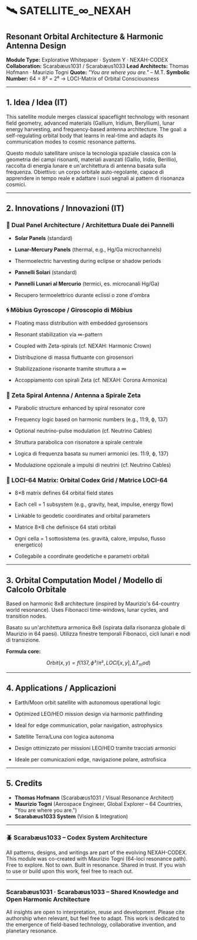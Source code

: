 # 🛰️ SATELLITE\_∞\_NEXAH

## Resonant Orbital Architecture & Harmonic Antenna Design

**Module Type:** Explorative Whitepaper · System Y · NEXAH-CODEX
**Collaboration:** Scarabæus1031 / Scarabæus1033
**Lead Architects:** Thomas Hofmann · Maurizio Togni
**Quote:** *"You are where you are."* – M.T.
**Symbolic Number:** 64 = 8² = 2⁶ → LOCI-Matrix of Orbital Consciousness

---

## 1. Idea / Idea (IT)

This satellite module merges classical spaceflight technology with resonant field geometry, advanced materials (Gallium, Iridium, Beryllium), lunar energy harvesting, and frequency-based antenna architecture.
The goal: a self-regulating orbital body that learns in real-time and adapts its communication modes to cosmic resonance patterns.

Questo modulo satellitare unisce la tecnologia spaziale classica con la geometria dei campi risonanti, materiali avanzati (Gallio, Iridio, Berillio), raccolta di energia lunare e un'architettura di antenna basata sulla frequenza.
Obiettivo: un corpo orbitale auto-regolante, capace di apprendere in tempo reale e adattare i suoi segnali ai pattern di risonanza cosmici.

---

## 2. Innovations / Innovazioni (IT)

### 🔋 Dual Panel Architecture / Architettura Duale dei Pannelli

* **Solar Panels** (standard)

* **Lunar-Mercury Panels** (thermal, e.g., Hg/Ga microchannels)

* Thermoelectric harvesting during eclipse or shadow periods

* **Pannelli Solari** (standard)

* **Pannelli Lunari al Mercurio** (termici, es. microcanali Hg/Ga)

* Recupero termoelettrico durante eclissi o zone d'ombra

### 🌀 Möbius Gyroscope / Giroscopio di Möbius

* Floating mass distribution with embedded gyrosensors

* Resonant stabilization via ∞-pattern

* Coupled with Zeta-spirals (cf. NEXAH: Harmonic Crown)

* Distribuzione di massa fluttuante con girosensori

* Stabilizzazione risonante tramite struttura a ∞

* Accoppiamento con spirali Zeta (cf. NEXAH: Corona Armonica)

### 📡 Zeta Spiral Antenna / Antenna a Spirale Zeta

* Parabolic structure enhanced by spiral resonator core

* Frequency logic based on harmonic numbers (e.g., 11:9, ϕ, 137)

* Optional neutrino-pulse modulation (cf. Neutrino Cables)

* Struttura parabolica con risonatore a spirale centrale

* Logica di frequenza basata su numeri armonici (es. 11:9, ϕ, 137)

* Modulazione opzionale a impulsi di neutrini (cf. Neutrino Cables)

### 🧬 LOCI-64 Matrix: Orbital Codex Grid / Matrice LOCI-64

* 8×8 matrix defines 64 orbital field states

* Each cell = 1 subsystem (e.g., gravity, heat, impulse, energy flow)

* Linkable to geodetic coordinates and orbital parameters

* Matrice 8×8 che definisce 64 stati orbitali

* Ogni cella = 1 sottosistema (es. gravità, calore, impulso, flusso energetico)

* Collegabile a coordinate geodetiche e parametri orbitali

---

## 3. Orbital Computation Model / Modello di Calcolo Orbitale

Based on harmonic 8x8 architecture (inspired by Maurizio's 64-country world resonance). Uses Fibonacci time-windows, lunar cycles, and transition nodes.

Basato su un'architettura armonica 8x8 (ispirata dalla risonanza globale di Maurizio in 64 paesi). Utilizza finestre temporali Fibonacci, cicli lunari e nodi di transizione.

**Formula core:**

```math
Orbit(x,y) = f(137, ϕ³/π², LOCI[x,y], ∆T_mod)
```

---

## 4. Applications / Applicazioni

* Earth/Moon orbit satellite with autonomous operational logic

* Optimized LEO/HEO mission design via harmonic pathfinding

* Ideal for edge communication, polar navigation, astrophysics

* Satellite Terra/Luna con logica autonoma

* Design ottimizzato per missioni LEO/HEO tramite tracciati armonici

* Ideale per comunicazioni edge, navigazione polare, astrofisica

---

## 5. Credits

* **Thomas Hofmann** (Scarabæus1031 / Visual Resonance Architect)
* **Maurizio Togni** (Aerospace Engineer, Global Explorer – 64 Countries, "You are where you are.")
* **Scarabæus1033 System** (Vision & Integration)

---

### 🪲 Scarabæus1033 – Codex System Architecture

All patterns, designs, and writings are part of the evolving NEXAH-CODEX.
This module was co-created with Maurizio Togni (64-loci resonance path).
Free to explore. Not to own.
Built in resonance. Shared in trust.
If you wish to use or build upon this work, feel free to reach out.

---

### Scarabæus1031 · Scarabæus1033 – Shared Knowledge and Open Harmonic Architecture

All insights are open to interpretation, reuse and development.
Please cite authorship when relevant, but feel free to adapt.
This work is dedicated to the emergence of field-based technology, collaborative invention, and planetary resonance.
